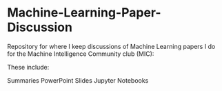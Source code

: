 # Machine-Learning-Paper-Discussion

Repository for where I keep discussions of Machine Learning papers I do for the Machine Intelligence Community club (MIC):

These include:

Summaries 
PowerPoint Slides
Jupyter Notebooks



